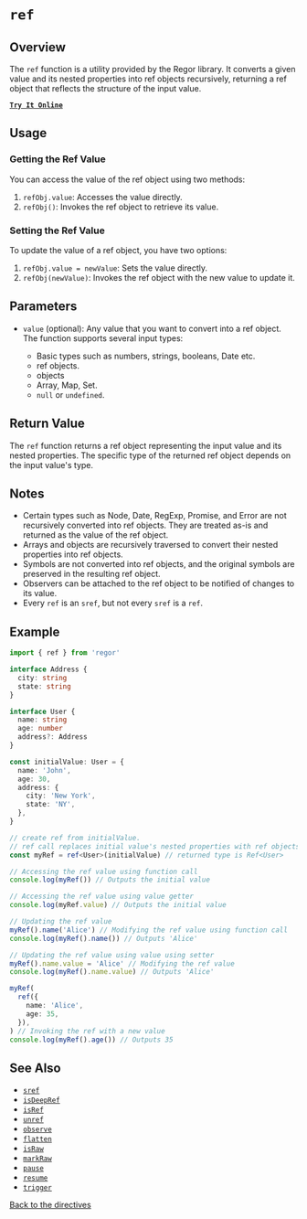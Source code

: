# `ref`

## Overview

The `ref` function is a utility provided by the Regor library. It converts a given value and its nested properties into ref objects recursively, returning a ref object that reflects the structure of the input value.

[**`Try It Online`**](https://stackblitz.com/edit/regor-sample-ref?file=index.ts)

## Usage

### Getting the Ref Value

You can access the value of the ref object using two methods:

1. `refObj.value`: Accesses the value directly.
2. `refObj()`: Invokes the ref object to retrieve its value.

### Setting the Ref Value

To update the value of a ref object, you have two options:

1. `refObj.value = newValue`: Sets the value directly.
2. `refObj(newValue)`: Invokes the ref object with the new value to update it.

## Parameters

- `value` (optional): Any value that you want to convert into a ref object. The function supports several input types:

  - Basic types such as numbers, strings, booleans, Date etc.
  - ref objects.
  - objects
  - Array, Map, Set.
  - `null` or `undefined`.

## Return Value

The `ref` function returns a ref object representing the input value and its nested properties. The specific type of the returned ref object depends on the input value's type.

## Notes

- Certain types such as Node, Date, RegExp, Promise, and Error are not recursively converted into ref objects. They are treated as-is and returned as the value of the ref object.
- Arrays and objects are recursively traversed to convert their nested properties into ref objects.
- Symbols are not converted into ref objects, and the original symbols are preserved in the resulting ref object.
- Observers can be attached to the ref object to be notified of changes to its value.
- Every `ref` is an `sref`, but not every `sref` is a `ref`.

## Example

```ts
import { ref } from 'regor'

interface Address {
  city: string
  state: string
}

interface User {
  name: string
  age: number
  address?: Address
}

const initialValue: User = {
  name: 'John',
  age: 30,
  address: {
    city: 'New York',
    state: 'NY',
  },
}

// create ref from initialValue.
// ref call replaces initial value's nested properties with ref objects recursively in place.
const myRef = ref<User>(initialValue) // returned type is Ref<User>

// Accessing the ref value using function call
console.log(myRef()) // Outputs the initial value

// Accessing the ref value using value getter
console.log(myRef.value) // Outputs the initial value

// Updating the ref value
myRef().name('Alice') // Modifying the ref value using function call
console.log(myRef().name()) // Outputs 'Alice'

// Updating the ref value using value using setter
myRef().name.value = 'Alice' // Modifying the ref value
console.log(myRef().name.value) // Outputs 'Alice'

myRef(
  ref({
    name: 'Alice',
    age: 35,
  }),
) // Invoking the ref with a new value
console.log(myRef().age()) // Outputs 35
```

## See Also

- [`sref`](sref.md)
- [`isDeepRef`](isDeepRef.md)
- [`isRef`](isRef.md)
- [`unref`](unref.md)
- [`observe`](observe.md)
- [`flatten`](flatten.md)
- [`isRaw`](isRaw.md)
- [`markRaw`](markRaw.md)
- [`pause`](pause.md)
- [`resume`](resume.md)
- [`trigger`](trigger.md)

[Back to the directives](regor-api.md)
